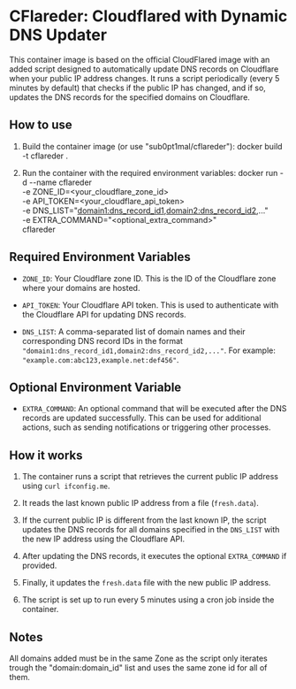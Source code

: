 CFlareder: Cloudflared with Dynamic DNS Updater
====================

This container image is based on the official CloudFlared image with an added script designed to automatically update DNS records on Cloudflare when your public IP address changes. It runs a script periodically (every 5 minutes by default) that checks if the public IP has changed, and if so, updates the DNS records for the specified domains on Cloudflare.

How to use
----------

1. Build the container image (or use "sub0pt1mal/cflareder"):
   docker build -t cflareder .

2. Run the container with the required environment variables:
   docker run -d --name cflareder \
              -e ZONE_ID=<your_cloudflare_zone_id> \
              -e API_TOKEN=<your_cloudflare_api_token> \
              -e DNS_LIST="<domain1:dns_record_id1>,<domain2:dns_record_id2>,..." \
              -e EXTRA_COMMAND="<optional_extra_command>" \
              cflareder

Required Environment Variables
------------------------------

- `ZONE_ID`: Your Cloudflare zone ID. This is the ID of the Cloudflare zone where your domains are hosted.

- `API_TOKEN`: Your Cloudflare API token. This is used to authenticate with the Cloudflare API for updating DNS records.

- `DNS_LIST`: A comma-separated list of domain names and their corresponding DNS record IDs in the format `"domain1:dns_record_id1,domain2:dns_record_id2,..."`. For example: `"example.com:abc123,example.net:def456"`.

Optional Environment Variable
----------------------------

- `EXTRA_COMMAND`: An optional command that will be executed after the DNS records are updated successfully. This can be used for additional actions, such as sending notifications or triggering other processes.

How it works
------------

1. The container runs a script that retrieves the current public IP address using `curl ifconfig.me`.

2. It reads the last known public IP address from a file (`fresh.data`).

3. If the current public IP is different from the last known IP, the script updates the DNS records for all domains specified in the `DNS_LIST` with the new IP address using the Cloudflare API.

4. After updating the DNS records, it executes the optional `EXTRA_COMMAND` if provided.

5. Finally, it updates the `fresh.data` file with the new public IP address.

6. The script is set up to run every 5 minutes using a cron job inside the container.

Notes
-----

All domains added must be in the same Zone as the script only iterates trough the "domain:domain_id" list and uses the same zone id for all of them.